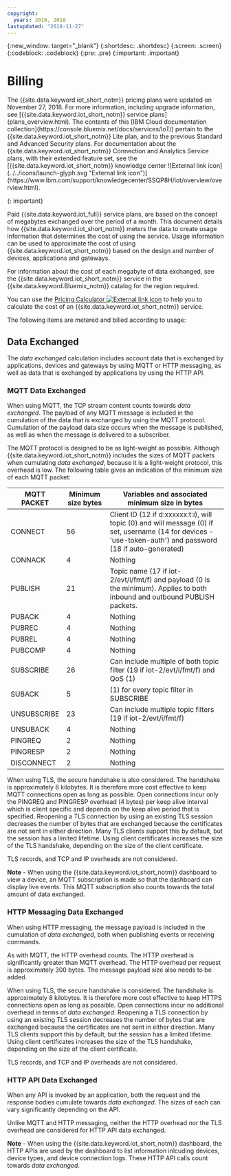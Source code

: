 ```yaml
---
copyright:
  years: 2016, 2018
lastupdated: "2018-11-27"
---
```

{:new_window: target="\_blank"}
{:shortdesc: .shortdesc}
{:screen: .screen}
{:codeblock: .codeblock}
{:pre: .pre}
{:important: .important}

# Billing

<p>The {{site.data.keyword.iot_short_notm}} pricing plans were updated on November 27, 2018.   
For more information, including upgrade information, see [{{site.data.keyword.iot_short_notm}} service plans](plans_overview.html). The contents of this [IBM Cloud documentation collection](https://console.bluemix.net/docs/services/IoT/) pertain to the {{site.data.keyword.iot_short_notm}} Lite plan, and to the previous Standard and Advanced Security plans. For documentation about the {{site.data.keyword.iot_short_notm}} Connection and Analytics Service plans, with their extended feature set, see the [{{site.data.keyword.iot_short_notm}} knowledge center ![External link icon](../../icons/launch-glyph.svg "External link icon")](https://www.ibm.com/support/knowledgecenter/SSQP8H/iot/overview/overview.html).
</p>
{: important}

Paid {{site.data.keyword.iot_full}} service plans, are based on the concept of megabytes exchanged over the period of a month.  This document details how {{site.data.keyword.iot_short_notm}} meters the data to create usage information that determines the cost of using the service.  Usage information can be used to approximate the cost of using {{site.data.keyword.iot_short_notm}} based on the design and number of devices, applications and gateways.

For information about the cost of each megabyte of data exchanged, see the {{site.data.keyword.iot_short_notm}} service in the {{site.data.keyword.Bluemix_notm}} catalog for the region required.

You can use the [Pricing Calculator ![External link icon](../../../icons/launch-glyph.svg "External link icon")](https://console.bluemix.net/pricing/configure/service/iotf-service-id) to help you to calculate the cost of an {{site.data.keyword.iot_short_notm}} service.

The following items are metered and billed according to usage:

## Data Exchanged
The *data exchanged* calculation includes account data that is exchanged by applications, devices and gateways by using MQTT or HTTP messaging, as well as data that is exchanged by applications by using the HTTP API.

### MQTT Data Exchanged
When using MQTT, the TCP stream content counts towards *data exchanged*.  The payload of any MQTT message is included in the cumulation of the data that is exchanged by using the MQTT protocol.  Cumulation of the payload data size occurs when the message is published, as well as when the message is delivered to a subscriber.

The MQTT protocol is designed to be as light-weight as possible.  Although {{site.data.keyword.iot_short_notm}} includes the sizes of MQTT packets when cumulating *data exchanged*, because it is a light-weight protocol, this overhead is low.  The following table gives an indication of the minimum size of each MQTT packet:

|MQTT PACKET                    |Minimum size bytes  |Variables and associated minimum size in bytes|
|-------------------------------|--------------------|-------------------------------------------------|
|CONNECT                        |56                  |Client ID (12 if d:xxxxxx:t:i), will topic (0) and will message (0) if set, username (14 for devices - 'use-token-auth') and password (18 if auto-generated)|
|CONNACK                        |4                   |Nothing|
|PUBLISH                        |21                  |Topic name (17 if iot-2/evt/i/fmt/f) and payload (0 is the minimum).  Applies to both inbound and outbound PUBLISH packets.|
|PUBACK                         |4                   |Nothing|
|PUBREC                         |4                   |Nothing|
|PUBREL                         |4                   |Nothing|
|PUBCOMP                        |4                   |Nothing|
|SUBSCRIBE                      |26                  |Can include multiple of both topic filter (19 if iot-2/evt/i/fmt/f) and QoS (1)|
|SUBACK                         |5                   |(1) for every topic filter in SUBSCRIBE|
|UNSUBSCRIBE                    |23                  |Can include multiple topic filters (19 if iot-2/evt/i/fmt/f)|
|UNSUBACK                       |4                   |Nothing|
|PINGREQ                        |2                   |Nothing|
|PINGRESP                       |2                   |Nothing|
|DISCONNECT                     |2                   |Nothing|

When using TLS, the secure handshake is also considered. The handshake is approximately 8 kilobytes. It is therefore more cost effective to keep MQTT connections open as long as possible. Open connections incur only the PINGREQ and PINGRESP overhead (4 bytes) per keep alive interval which is client specific and depends on the keep alive period that is specified.  Reopening a TLS connection by using an existing TLS session decreases the number of bytes that are exchanged because the certificates are not sent in either direction.  Many TLS clients support this by default, but the session has a limited lifetime.  Using client certificates increases the size of the TLS handshake, depending on the size of the client certificate.

TLS records, and TCP and IP overheads are not considered.

**Note** - When using the {{site.data.keyword.iot_short_notm}} dashboard to view a device, an MQTT subscription is made so that the dashboard can display live events.  This MQTT subscription also counts towards the total amount of data exchanged.

### HTTP Messaging Data Exchanged
When using HTTP messaging, the message payload is included in the cumulation of *data exchanged*, both when publishing events or receiving commands.

As with MQTT, the HTTP overhead counts.  The HTTP overhead is significantly greater than MQTT overhead. The HTTP overhead per request is approximately 300 bytes. The message payload size also needs to be added.

When using TLS, the secure handshake is considered.  The handshake is approximately 8 kilobytes.  It is therefore more cost effective to keep HTTPS connections open as long as possible.  Open connections incur no additional overhead in terms of *data exchanged*.  Reopening a TLS connection by using an existing TLS session decreases the number of bytes that are exchanged because the certificates are not sent in either direction.  Many TLS clients support this by default, but the session has a limited lifetime.  Using client certificates increases the size of the TLS handshake, depending on the size of the client certificate.

TLS records, and TCP and IP overheads are not considered.

### HTTP API Data Exchanged
When any API is invoked by an application, both the request and the response bodies cumulate towards *data exchanged*.  The sizes of each can vary significantly depending on the API.

Unlike MQTT and HTTP messaging, neither the HTTP overhead nor the TLS overhead are considered for HTTP API data exchanged.

**Note** - When using the {{site.data.keyword.iot_short_notm}} dashboard, the HTTP APIs are used by the dashboard to list information inlcuding devices, device types, and device connection logs.  These HTTP API calls count towards *data exchanged*.

<!-- ## Data Analyzed
The *data analyzed* calculation measures event data that is processed by the rules engine within the platform.  Data is considered processed by the rules engine when device events are evaluated by one or more rules, based on a specific device and event type.
## Edge Data Analyzed
The *edge data analyzed* calculation measures event data that is processed on a gateway device by the {{site.data.keyword.iot_short_notm}} Edge Analytics Agent.  Data is considered processed by the edge agent when device events are evaluated by one or more edge rules, based on a specific device and event type. -->
